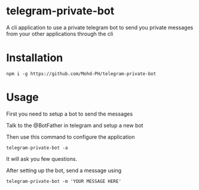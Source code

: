 # telegram-private-bot
A cli application to use a private telegram bot to send you private messages from your other applications through the cli

# Installation
`npm i -g https://github.com/Mohd-PH/telegram-private-bot`

# Usage
First you need to setup a bot to send the messages

Talk to the @BotFather in telegram and setup a new bot

Then use this command to configure the application

`telegram-private-bot -a`

It will ask you few questions.

After setting up the bot, send a message using

`telegram-private-bot -m 'YOUR MESSAGE HERE'`
